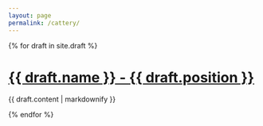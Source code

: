 ```yaml
---
layout: page
permalink: /cattery/
---
```


{% for draft in site.draft %}
  <h1>
    <a href="{{ draft.url }}">
      {{ draft.name }} - {{ draft.position }}
    </a>
  </h1>
  <p>{{ draft.content | markdownify }}</p>
{% endfor %}

